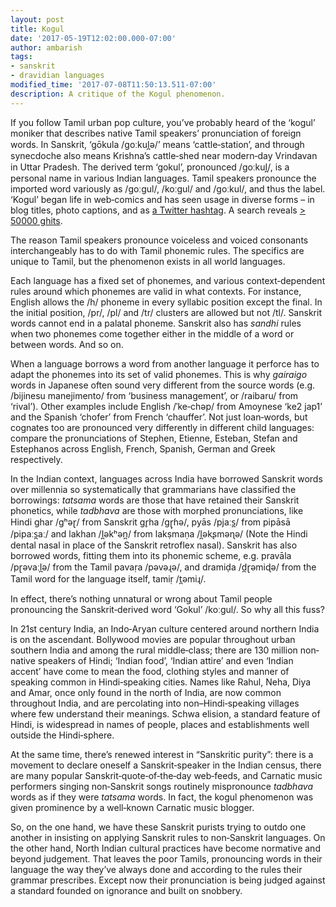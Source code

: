 ```yaml
---
layout: post
title: Kogul
date: '2017-05-19T12:02:00.000-07:00'
author: ambarish
tags:
- sanskrit
- dravidian languages
modified_time: '2017-07-08T11:50:13.511-07:00'
description: A critique of the Kogul phenomenon.
---
```


If you follow Tamil urban pop culture, youʼve probably heard of the ‘kogul’ moniker that describes native Tamil speakersʼ pronunciation of foreign words. In Sanskrit, ‘gōkula /goːkul̪ə/’ means ‘cattle‐station’, and through synecdoche also means Krishnaʼs cattle‐shed near modern‐day Vrindavan in Uttar Pradesh. The derived term ‘gokul’, pronounced /goːkul̪/, is a personal name in various Indian languages. Tamil speakers pronounce the imported word variously as /goːgul/, /koːgul/ and /goːkul/, and thus the label. ‘Kogul’ began life in web‐comics and has seen usage in diverse forms – in blog titles, photo captions, and as [a Twitter hashtag](https://twitter.com/hashtag/kogul). A search reveals [> 50000 ghits](https://www.google.com/search?q=kogul).

The reason Tamil speakers pronounce voiceless and voiced consonants interchangeably has to do with Tamil phonemic rules. The specifics are unique to Tamil, but the phenomenon exists in all world languages.

Each language has a fixed set of phonemes, and various context‐dependent rules around which phonemes are valid in what contexts. For instance, English allows the /h/ phoneme in every syllabic position except the final. In the initial position, /pr/, /pl/ and /tr/ clusters are allowed but not /tl/. Sanskrit words cannot end in a palatal phoneme. Sanskrit also has *sandhi* rules when two phonemes come together either in the middle of a word or between words. And so on.

When a language borrows a word from another language it perforce has to adapt the phonemes into its set of valid phonemes. This is why *gairaigo* words in Japanese often sound very different from the source words (e.g. /bijinesu manejimento/ from ‘business management’, or /raibaru/ from ‘rival’). Other examples include English /ˈke‐chəp/ from Amoynese ‘ke2 jap1’ and the Spanish ‘chofer’ from French ‘chauffer’. Not just loan‐words, but cognates too are pronounced very differently in different child languages: compare the pronunciations of Stephen, Etienne, Esteban, Stefan and Estephanos across English, French, Spanish, German and Greek respectively.

In the Indian context, languages across India have borrowed Sanskrit words over millennia so systematically that grammarians have classified the borrowings: *tatsama* words are those that have retained their Sanskrit phonetics, while *tadbhava* are those with morphed pronunciations, like Hindi ghar /gʰəɽ/ from Sanskrit gr̥ha /gɽ̩ɦə/, pyās /pjaːs̪/ from pipāsā /pipaːs̪aː/ and lakhan /l̪əkʰən̪/ from lakṣmaṇa /l̪əkʂməɳə/ (Note the Hindi dental nasal in place of the Sanskrit retroflex nasal). Sanskrit has also borrowed words, fitting them into its phonemic scheme, e.g. pravāla /pɽəvaːl̪ə/ from the Tamil pavaṛa /pəvəɻə/, and dramiḍa /d̪ɽəmiɖə/ from the Tamil word for the language itself, tamiṛ /t̪əmiɻ/.

In effect, thereʼs nothing unnatural or wrong about Tamil people pronouncing the Sanskrit‐derived word ‘Gokul’ /koːgul/. So why all this fuss?

In 21st century India, an Indo‐Aryan culture centered around northern India is on the ascendant. Bollywood movies are popular throughout urban southern India and among the rural middle‐class; there are 130 million non‐native speakers of Hindi; ‘Indian food’, ‘Indian attire’ and even ‘Indian accent’ have come to mean the food, clothing styles and manner of speaking common in Hindi‐speaking cities. Names like Rahul, Neha, Diya and Amar, once only found in the north of India, are now common throughout India, and are percolating into non–Hindi‐speaking villages where few understand their meanings. Schwa elision, a standard feature of Hindi, is widespread in names of people, places and establishments well outside the Hindi‐sphere.

At the same time, thereʼs renewed interest in “Sanskritic purity”: there is a movement to declare oneself a Sanskrit‐speaker in the Indian census, there are many popular Sanskrit‐quote‐of‐the‐day web‐feeds, and Carnatic music performers singing non‐Sanskrit songs routinely mispronounce *tadbhava* words as if they were *tatsama* words. In fact, the kogul phenomenon was given prominence by a well‐known Carnatic music blogger.

So, on the one hand, we have these Sanskrit purists trying to outdo one another in insisting on applying Sanskrit rules to non‐Sanskrit languages. On the other hand, North Indian cultural practices have become normative and beyond judgement. That leaves the poor Tamils, pronouncing words in their language the way theyʼve always done and according to the rules their grammar prescribes. Except now their pronunciation is being judged against a standard founded on ignorance and built on snobbery.
